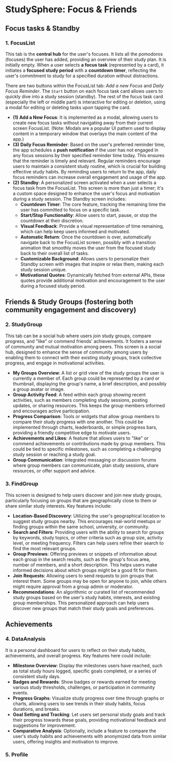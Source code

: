 # StudySphere: Focus & Friends

## Focus tasks & Standby
### 1. FocusList 
This tab is the **central hub** for the user's focuses. It lists all the pomodoros (focuses) the user has added, providing an overview of their study plan. It is initially empty. When a user selects **a focus task** (represented by a card), it initiates a **focused study period** with a **countdown timer**, reflecting the user's commitment to study for a specified duration without distractions. 

There are two buttons within the FocusList tab: *Add a new Focus* and *Daily Focus Reminder*. The `Start` button on each focus task card allows users to quickly dive into a study session (standby). The rest of the focus task card (especially the left or middle part) is interactive for editing or deletion, using a modal for editing or deleting tasks upon tapping the card.

  * **(1) Add a New Focus**: It is implemented as a modal, allowing users to create new focus tasks without navigating away from their current screen FocusList. (Note: Modals are a popular UI pattern used to display content in a temporary window that overlays the main content of the app.)
  * **(3) Daily Focus Reminder**: Based on the user's preferred reminder time, the app schedules a **push notification** if the user has not engaged in any focus sessions by their specified reminder time today. This ensures that the reminder is timely and relevant. Regular reminders encourage users to maintain a consistent study routine, which is crucial for building effective study habits.  By reminding users to return to the app, daily focus reminders can increase overall engagement and usage of the app.
  * **(2) Standby**: A personalized screen activated when a user selects a focus task from the FocusList. This screen is more than just a timer; it's a custom space designed to enhance the user's focus and motivation during a study session. The Standby screen includes:
    * **Countdown Timer**: The core feature, tracking the remaining time the user has committed to focus on a specific task.
    * **Start/Stop Functionality**: Allow users to start, pause, or stop the countdown at their discretion.
    * **Visual Feedback**: Provide a visual representation of time remaining, which can help keep users informed and motivated.
    * **Automatic Return**: Once the countdown is over, automatically navigate back to the FocusList screen, possibly with a transition animation that smoothly moves the user from the focused study back to their overall list of tasks.
    * **Customizable Background**: Allows users to personalize their Standby screen with images that inspire or relax them, making each study session unique.
    * **Motivational Quotes**: Dynamically fetched from external APIs, these quotes provide additional motivation and encouragement to the user during a focused study period.
   
## Friends & Study Groups (fostering both community engagement and discovery)
### 2. StudyGroup
This tab can be a social hub where users join study groups, compare progress, and "like" or commend friends' achievements. It fosters a sense of community and mutual motivation among peers. This screen is a social hub, designed to enhance the sense of community among users by enabling them to connect with their existing study groups, track collective progress, and engage in motivational activities. 
  * **My Groups Overview**: A list or grid view of the study groups the user is currently a member of. Each group could be represented by a card or thumbnail, displaying the group's name, a brief description, and possibly a group avatar or image.
  * **Group Activity Feed**: A feed within each group showing recent activities, such as members completing study sessions, posting updates, or sharing resources. This keeps the group members informed and encourages active participation.
  * **Progress Comparison**: Tools or widgets that allow group members to compare their study progress with one another. This could be implemented through charts, leaderboards, or simple progress bars, providing a friendly competitive edge to motivate users.
  * **Achievements and Likes**: A feature that allows users to "like" or commend achievements or contributions made by group members. This could be tied to specific milestones, such as completing a challenging study session or reaching a study goal.
  * **Group Communication**: Integrated messaging or discussion forums where group members can communicate, plan study sessions, share resources, or offer support and advice.
### 3. FindGroup
This screen is designed to help users discover and join new study groups, particularly focusing on groups that are geographically close to them or share similar study interests. Key features include:
  * **Location-Based Discovery**: Utilizing the user's geographical location to suggest study groups nearby. This encourages real-world meetups or finding groups within the same school, university, or community.
  * **Search and Filters**: Providing users with the ability to search for groups by keywords, study topics, or other criteria such as group size, activity level, or meeting frequency. Filters can help users refine their search to find the most relevant groups.
  * **Group Previews**: Offering previews or snippets of information about each group in the search results, such as the group's focus area, number of members, and a short description. This helps users make informed decisions about which groups might be a good fit for them.
  * **Join Requests**: Allowing users to send requests to join groups that interest them. Some groups may be open for anyone to join, while others might require approval from a group admin or moderator.
  * **Recommendations**: An algorithmic or curated list of recommended study groups based on the user's study habits, interests, and existing group memberships. This personalized approach can help users discover new groups that match their study goals and preferences.

## Achievements
### 4. DataAnalysis
It is a personal dashboard for users to reflect on their study habits, achievements, and overall progress. Key features here could include:
  * **Milestone Overview**: Display the milestones users have reached, such as total study hours logged, specific goals completed, or a series of consistent study days.
  * **Badges and Rewards**: Show badges or rewards earned for meeting various study thresholds, challenges, or participation in community events.
  * **Progress Graphs**: Visualize study progress over time through graphs or charts, allowing users to see trends in their study habits, focus durations, and breaks.
  * **Goal Setting and Tracking**: Let users set personal study goals and track their progress towards these goals, providing motivational feedback and suggestions for improvement.
  * **Comparative Analysis**: Optionally, include a feature to compare the user's study habits and achievements with anonymized data from similar users, offering insights and motivation to improve.

### 5. Profile
